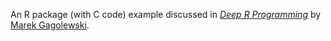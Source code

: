 An R package (with C code) example discussed in
[*Deep R Programming*](https://deepr.gagolewski.com/)
by [Marek Gagolewski](https://www.gagolewski.com).
